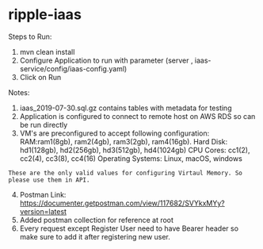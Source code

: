 # ripple-iaas

Steps to Run:
  1. mvn clean install
  2. Configure Application to run with parameter (server , iaas-service/config/iaas-config.yaml)
  3. Click on Run

Notes:
  1. iaas_2019-07-30.sql.gz contains tables with metadata for testing
  2. Application is configured to connect to remote host on AWS RDS so can be run directly
  3. VM's are preconfigured to accept following configuration:
    RAM:ram1(8gb), ram2(4gb), ram3(2gb), ram4(16gb).
    Hard Disk: hd1(128gb), hd2(256gb), hd3(512gb), hd4(1024gb)
    CPU Cores: cc1(2), cc2(4), cc3(8), cc4(16) 
    Operating Systems: Linux, macOS, windows
    
    These are the only valid values for configuring Virtaul Memory. So please use them in API.
 
  4. Postman Link: https://documenter.getpostman.com/view/117682/SVYkxMYy?version=latest
  5. Added postman collection for reference at root
  6. Every request except Register User need to have Bearer <Token> header so make sure to add it after registering new user.
  

